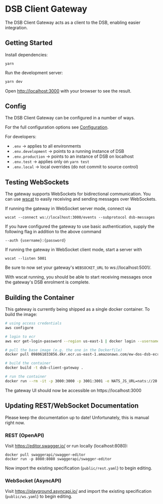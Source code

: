 # DSB Client Gateway

The DSB Client Gateway acts as a client to the DSB, enabling easier integration.

## Getting Started

Install dependencies:
```
yarn
```

Run the development server:

```bash
yarn dev
```

Open [http://localhost:3000](http://localhost:3000) with your browser to see the result.


## Config

The DSB Client Gateway can be configured in a number of ways.

For the full configuration options see [Configuration](./CONFIGURATION.md).

For developers:
- `.env` -> applies to all environments
- `.env.development` -> points to a running instance of DSB
- `.env.production` -> points to an instance of DSB on localhost
- `.env.test` -> applies only on `yarn test`
- `.env.local` -> local overrides (do not commit to source control)

## Testing WebSockets

The gateway supports WebSockets for bidirectional communication. You can use
[wscat](https://github.com/websockets/wscat) to easily receiving and sending
messages over WebSockets.

If running the gateway in WebSocket server mode, connect via
```
wscat --connect ws://localhost:3000/events --subprotocol dsb-messages
```

If you have configured the gateway to use basic authentication, supply the
following flag in addition to the above command
```
--auth {username}:{password}
```

If running the gateway in WebSocket client mode, start a server with
```
wscat --listen 5001
```

Be sure to now set your gateway's `WEBSOCKET_URL` to ws://localhost:5001/.

With wscat running, you should be able to start receiving messages once the
gateway's DSB enrolment is complete.

## Building the Container

This gateway is currently being shipped as a single docker container. To build
the image:

```sh
# using access credentials
aws configure

# login to ecr
aws ecr get-login-password --region us-east-1 | docker login --username AWS --password-stdin 098061033856.dkr.ecr.us-east-1.amazonaws.com

# pull the base image (e.g. the one in the Dockerfile)
docker pull 098061033856.dkr.ecr.us-east-1.amazonaws.com/ew-dos-dsb-ecr:{TAG}

# build the container
docker build -t dsb-client-gateway .

# run the container
docker run --rm -it -p 3000:3000 -p 3001:3001 -e NATS_JS_URL=nats://20.83.92.252:4222 dsb-client-gateway
```

The gateway UI should now be accessible on https://localhost:3000

## Updating REST/WebSocket Documentation

Please keep the documentation up to date! Unfortunately, this is manual right now.

### REST (OpenAPI)

Visit https://editor.swagger.io/ or run locally (localhost:8080):

```
docker pull swaggerapi/swagger-editor
docker run -p 8080:8080 swaggerapi/swagger-editor
```

Now import the existing specification (`public/rest.yaml`) to begin editing.

### WebSocket (AsyncAPI)

Visit https://playground.asyncapi.io/ and import the existing specification
(`public/ws.yaml`) to begin editing.
